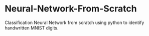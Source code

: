 # Neural-Network-From-Scratch
Classification Neural Network from scratch using python to identify handwritten MNIST digits.
